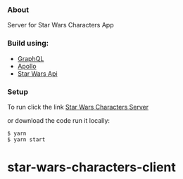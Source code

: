 ### About

Server for Star Wars Characters App

### Build using:

- [GraphQL](https://graphql.org)
- [Apollo](https://www.apollographql.com)
- [Star Wars Api](https://swapi.dev)

### Setup

To run click the link [Star Wars Characters Server](https://star-wars-characters-server.herokuapp.com/graphql)

or download the code run it locally:

```
$ yarn
$ yarn start
```
# star-wars-characters-client
